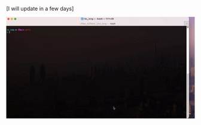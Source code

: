 [I will update in a few days]

![](https://github.com/letdummer/42_So_long_linux/blob/main/preview/so_long_record.gif)
